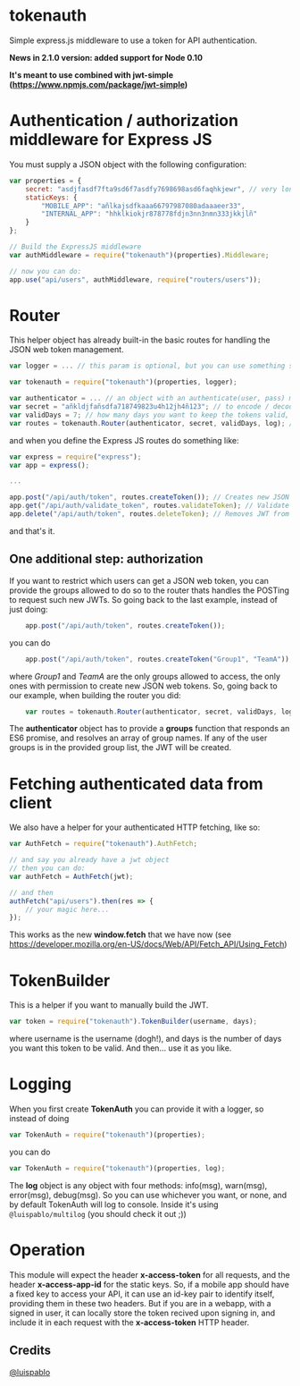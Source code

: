 # tokenauth
Simple express.js middleware to use a token for API authentication.

**News in 2.1.0 version: added support for Node 0.10**

**It's meant to use combined with jwt-simple (https://www.npmjs.com/package/jwt-simple)**

# Authentication / authorization middleware for Express JS

You must supply a JSON object with the following configuration:

```javascript
var properties = {
	secret: "asdjfasdf7fta9sd6f7asdfy7698698asd6faqhkjewr", // very long random string
	staticKeys: {
		"MOBILE_APP": "añlkajsdfkaaa66797987080adaaaeer33",
		"INTERNAL_APP": "hhklkiokjr878778fdjn3nn3nmn333jkkjlñ"
	}
};

// Build the ExpressJS middleware
var authMiddleware = require("tokenauth")(properties).Middleware;

// now you can do:
app.use("api/users", authMiddleware, require("routers/users"));
```

# Router

This helper object has already built-in the basic routes for handling the JSON web token management.

```javascript
var logger = ... // this param is optional, but you can use something similar to @luispablo/multilog (https://www.npmjs.com/package/@luispablo/multilog)

var tokenauth = require("tokenauth")(properties, logger);

var authenticator = ... // an object with an authenticate(user, pass) method, handling es6 promises, like 'ws-credentials'
var secret = "añkldjfañsdfa718749823u4h12jh4ñ123"; // to encode / decode the token
var validDays = 7; // how many days you want to keep the tokens valid, no limit
var routes = tokenauth.Router(authenticator, secret, validDays, log); // The log params is optional, defaults to console
```

and when you define the Express JS routes do something like:

```javascript
var express = require("express");
var app = express();

...

app.post("/api/auth/token", routes.createToken()); // Creates new JSON web taken with username / password authentication
app.get("/api/auth/validate_token", routes.validateToken); // Validate if a given JWT exists and is not expired
app.delete("/api/auth/token", routes.deleteToken); // Removes JWT from local storage
```

and that's it.

## One additional step: authorization

If you want to restrict which users can get a JSON web token, you can provide the groups allowed to do so to the router thats handles the POSTing to request such new JWTs.
So going back to the last example, instead of just doing:

```javascript
	app.post("/api/auth/token", routes.createToken());
```

you can do

```javascript
	app.post("/api/auth/token", routes.createToken("Group1", "TeamA"));
```

where _Group1_ and _TeamA_ are the only groups allowed to access, the only ones with permission to create new JSON web tokens. So, going back to our example, when building the router you did:

```javascript
	var routes = tokenauth.Router(authenticator, secret, validDays, log);
```

The **authenticator** object has to provide a **groups** function that responds an ES6 promise, and resolves an array of group names. If any of the user groups is in the provided group list, the JWT will be created.

# Fetching authenticated data from client

We also have a helper for your authenticated HTTP fetching, like so:

```javascript
var AuthFetch = require("tokenauth").AuthFetch;

// and say you already have a jwt object
// then you can do:
var authFetch = AuthFetch(jwt);

// and then
authFetch("api/users").then(res => {
	// your magic here...
});
```

This works as the new **window.fetch** that we have now (see https://developer.mozilla.org/en-US/docs/Web/API/Fetch_API/Using_Fetch)

# TokenBuilder

This is a helper if you want to manually build the JWT.

```javascript
var token = require("tokenauth").TokenBuilder(username, days);
```

where username is the username (dogh!), and days is the number of days you want
this token to be valid. And then... use it as you like.

# Logging

When you first create **TokenAuth** you can provide it with a logger, so instead
of doing

```javascript
var TokenAuth = require("tokenauth")(properties);
```

you can do

```javascript
var TokenAuth = require("tokenauth")(properties, log);
```

The **log** object is any object with four methods: info(msg), warn(msg), error(msg),
debug(msg). So you can use whichever you want, or none, and by default TokenAuth
will log to console.
Inside it's using ```@luispablo/multilog``` (you should check it out ;))

# Operation

This module will expect the header **x-access-token** for all requests, and the
header **x-access-app-id** for the static keys.
So, if a mobile app should have a fixed key to access your API, it can use an id-key
pair to identify itself, providing them in these two headers.
But if you are in a webapp, with a signed in user, it can locally store the token
recived upon signing in, and include it in each request with the **x-access-token**
HTTP header.

## Credits

[@luispablo](https://twitter.com/luispablo)
